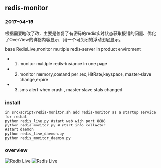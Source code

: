 redis-monitor
---------

### 2017-04-15
根据需要瞎改了改，主要是修复了有密码的redis实时状态获取报错的问题、优化了OverView的详细内容显示，用一个可关闭的浮动图层显示。


base RedisLive,monitor multiple redis-server in product enviroment:
* 1. monitor multiple redis-instance in one page
* 2. monitor memory,comand per sec,HitRate,keyspace, master-slave change,expire
* 3. sms alert when crash , master-slave stats changed

### install
    in src/script/redis-monitor.sh add redis-monitor as a startup service for redhat
    python redis_live.py #start web with port 8888
    python redis_monitor.py # start info collector
    #start daemon
    python redis_live_daemon.py
    python redis_monitor_daemon.py
  
### overview
![Redis Live](https://raw.github.com/LittlePeng/redis-monitor/master/design/redis-live.png)
![Redis Live](https://raw.github.com/LittlePeng/redis-monitor/master/design/overview.png)

